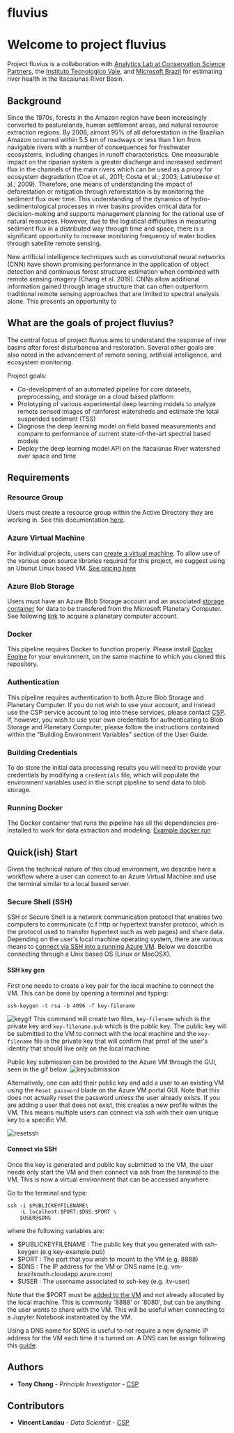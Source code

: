 # fluvius
# Welcome to project fluvius

Project fluvius is a collaboration with [Analytics Lab at Conservation Science Partners](https://analytics-lab.org/), the [Instituto Tecnologico Vale](www.itv.org), and [Microsoft Brazil](https://www.microsoft.com/en-us/ai/ai-for-earth) for estimating river health in the Itacaiunas River Basin.

## Background 
Since the 1970s, forests in the Amazon region have been increasingly converted to pasturelands, human settlement areas, and natural resource extraction regions. By 2006, almost 95% of all deforestation in the Brazilian Amazon occurred within 5.5 km of roadways or less than 1 km from navigable rivers with a number of consequences for freshwater ecosystems, including changes in runoff characteristics. One measurable impact on the riparian system is greater discharge and increased sediment flux in the channels of the main rivers which can be used as a proxy for ecosystem degradation (Coe et al., 2011; Costa et al.; 2003; Latrubesse et al.; 2009). Therefore, one means of understanding the impact of deforestation or mitigation through reforestation is by monitoring the sediment flux over time. This understanding of the dynamics of hydro-sedimentological processes in river basins provides critical data for decision-making and supports management planning for the rational use of natural resources. However, due to the logistical difficulties in measuring sediment flux in a distributed way through time and space, there is a significant opportunity to increase monitoring frequency of water bodies through satellite remote sensing. 

New artificial intelligence techniques such as convolutional neural networks (CNN) have shown promising performance in the application of object detection and continuous forest structure estimation when combined with remote sensing imagery (Chang et al. 2019). CNNs allow additional information gained through image structure that can often outperform traditional remote sensing approaches that are limited to spectral analysis alone. This presents an opportunity to 

## What are the goals of project fluvius?

The central focus of project fluvius aims to understand the response of river basins after forest disturbancea and restoration. Several other goals are also noted in the advancement of remote sening, artificial intelligence, and ecosystem monitoring. 

Project goals:

- Co-development of an automated pipeline for core datasets, preprocessing, and storage on a cloud based platform  
- Prototyping of various experimental deep learning models to analyze remote sensed images of rainforest watersheds and estimate the total suspended sediment (TSS)
- Diagnose the deep learning model on field based measurements and compare to performance of current state-of-the-art spectral based models
- Deploy the deep learning model API on the Itacaiúnas River watershed over space and time

## Requirements

### Resource Group

Users must create a resource group within the Active Directory they are working in. See this documentation [here](https://docs.microsoft.com/en-us/azure/azure-resource-manager/management/manage-resource-groups-portal). 

### Azure Virtual Machine 

For individual projects, users can [create a virtual machine](https://docs.microsoft.com/en-us/azure/virtual-machines/linux/quick-create-portal). To allow use of the various open source libraries required for this project, we suggest using an Ubunut Linux based VM. [See pricing here](https://azure.microsoft.com/en-us/pricing/details/virtual-machines/linux/)

### Azure Blob Storage 

Users must have an Azure Blob Storage account and an associated [storage container](https://docs.microsoft.com/en-us/azure/storage/blobs/storage-blobs-introduction) for data to be transfered from the Microsoft Planetary Computer. See following [link](https://planetarycomputer.microsoft.com/) to acquire a planetary computer account.

### Docker

This pipeline requires Docker to function properly. Please install [Docker Engine](https://docs.docker.com/engine/install/ubuntu/) for your environment, on the same machine to which you cloned this repository.

### Authentication

This pipeline requires authentication to both Azure Blob Storage and Planetary Computer. If you do not wish to use your account, and instead use the CSP service account to log into these services, please contact [CSP](https://www.csp-inc.org/about-us/contact-us/). If, however, you wish to use your own credentials for authenticating to Blob Storage and Planetary Computer, please follow the instructions contained within the "Building Environment Variables" section of the User Guide.

### Building Credentials

To do store the initial data processing results you will need to provide your credentials by modifying a `credentials` file, which will populate the environment variables used in the script pipeline to send data to blob storage.

### Running Docker

The Docker container that runs the pipeline has all the dependencies pre-installed to work for data extraction and modeling. [Example docker run](https://docs.docker.com/engine/reference/run/)

## Quick(ish) Start

Given the technical nature of this cloud environment, we describe here a workflow where a user can connect to an Azure Virtual Machine and use the terminal similar to a local based server. 

### Secure Shell (SSH)

SSH or Secure Shell is a network communication protocol that enables two computers to communicate (c.f http or hypertext transfer protocol, which is the protocol used to transfer hypertext such as web pages) and share data. Depending on the user's local machine operating system, there are various means to [connect via SSH into a running Azure VM](https://docs.microsoft.com/en-us/azure/virtual-machines/linux/mac-create-ssh-keys). Below we describe connecting through a Unix based OS (Linux or MacOSX). 

#### SSH key gen

First one needs to create a key pair for the local machine to connect the VM. This can be done by opening a terminal and typing:

```
ssh-keygen -t rsa -b 4096 -f key-filename
```
![keygif](https://fluviusdata.blob.core.windows.net/example/key_example.gif)
This command will create two files, `key-filename` which is the private key and `key-filename.pub` which is the public key. The public key will be submitted to the VM to connect with the local machine and the `key-filename` file is the private key that will confirm that prrof of the user's identity that should live only on the local machine. 

Public key submission can be provided to the Azure VM through the GUI, seen in the gif below.
![keysubmission](https://fluviusdata.blob.core.windows.net/example/ssh_submission.gif)

Alternatively, one can add their public key and add a user to an existing VM using the `Reset password` blade on the Azure VM portal GUI. Note that this does not actually reset the password unless the user already exists. If you are adding a user that does not exist, this creates a new profile within the VM. This means multiple users can connect via ssh with their own unique key to a specific VM. 

![resetssh](https://fluviusdata.blob.core.windows.net/example/add_user.gif)

#### Connect via SSH

Once the key is generated and public key submitted to the VM, the user needs only start the VM and then connect via ssh from the terminal to the VM. This is now a virtual environment that can be accessed anywhere. 

Go to the terminal and type:

```
ssh -i $PUBLICKEYFILENAME\
    -L localhost:$PORT:$DNS:$PORT \
    $USER@$DNS
```
where the following variables are:

- $PUBLICKEYFILENAME : The public key that you generated with ssh-keygen (e.g key-example.pub)
- $PORT : The port that you wish to mount to the VM (e.g. 8888)
- $DNS : The IP address for the VM or DNS name (e.g. vm-brazilsouth.cloudapp.azure.com)
- $USER : The username associated to ssh-key (e.g. itv-user)

Note that the $PORT must be [added to the VM](https://docs.microsoft.com/en-us/azure/virtual-machines/windows/nsg-quickstart-portal) and not already allocated by the local machine. This is commonly '8888' or '8080', but can be anything the user wants to share with the VM. This will be useful when connecting to a Jupyter Notebook instantiated by the VM. 

Using a DNS name for $DNS is useful to not require a new dynamic IP address for the VM each time it is turned on. A DNS can be assign following this [guide](https://docs.microsoft.com/en-us/azure/virtual-machines/custom-domain#add-custom-domain-to-vm-public-ip-address). 

## Authors

* **Tony Chang** - *Principle Investigator* - [CSP](http://www.csp-inc.org/about-us/core-science-staff/chang-tony/)

## Contributors

* **Vincent Landau** - *Data Scientist* - [CSP](http://www.csp-inc.org/about-us/core-science-staff/landau-vincent/)



